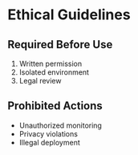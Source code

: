 # Ethical Guidelines

## Required Before Use
1. Written permission
2. Isolated environment
3. Legal review

## Prohibited Actions
- Unauthorized monitoring
- Privacy violations
- Illegal deployment